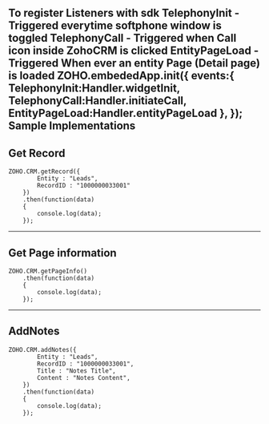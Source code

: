 To register Listeners with sdk
TelephonyInit - Triggered everytime softphone window is toggled
TelephonyCall - Triggered when Call icon inside ZohoCRM is clicked
EntityPageLoad - Triggered When ever an entity Page (Detail page) is loaded
	ZOHO.embededApp.init({
		events:{
			TelephonyInit:Handler.widgetInit,
			TelephonyCall:Handler.initiateCall,
			EntityPageLoad:Handler.entityPageLoad
		},
	});
Sample Implementations
---
Get Record
---

```
ZOHO.CRM.getRecord({
		Entity : "Leads",
		RecordID : "1000000033001"
	})
	.then(function(data)
	{
		console.log(data);
	});
```

---
Get Page information
---

```
ZOHO.CRM.getPageInfo()
	.then(function(data)
	{
		console.log(data);
	});
```

---
AddNotes
---

```
ZOHO.CRM.addNotes({	
		Entity : "Leads", 
		RecordID : "1000000033001",
		Title : "Notes Title",
		Content : "Notes Content",
	})
	.then(function(data)
	{
		console.log(data);
	});
```

